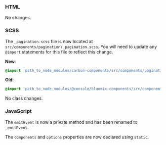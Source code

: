 ### HTML

No changes.

### SCSS

The `_pagination.scss` file is now located at `src/components/pagination/_pagination.scss`. You will need to update any `@import` statements for this file to reflect this change.

**New**: 
```scss
@import 'path_to_node_modules/carbon-components/src/components/pagination/pagination';
```

**Old**: 
```scss
@import 'path_to_node_modules/@console/bluemix-components/src/components/pagination/pagination';
```

No class changes.


### JavaScript

The `emitEvent` is now a private method and has been renamed to `_emitEvent`. 

The `components` and `options` properties are now declared using `static`. 
